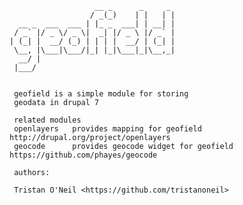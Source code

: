                        __ _      _     _ 
                      / _(_)    | |   | |
      __ _  ___  ___ | |_ _  ___| | __| |
     / _` |/ _ \/ _ \|  _| |/ _ \ |/ _` |
    | (_| |  __/ (_) | | | |  __/ | (_| |
     \__, |\___|\___/|_| |_|\___|_|\__,_|
      __/ |                              
     |___/                               


     geofield is a simple module for storing
     geodata in drupal 7

     related modules
     openlayers   provides mapping for geofield             http://drupal.org/project/openlayers
     geocode      provides geocode widget for geofield   https://github.com/phayes/geocode

     authors:

     Tristan O'Neil <https://github.com/tristanoneil>
